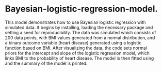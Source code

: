 # Bayesian-logistic-regression-model.
This model demonstrates how to use Bayesian logistic regression with simulated data. It begins by installing, loading the necessary package and setting a seed for reproducibility. The data was simulated which consists of 200 data points, with BMI values generated from a normal distribution, and a binary outcome variable (heart disease) generated using a logistic function based on BMI. After visualizing the data, the code sets normal priors for the intercept and slope of the logistic regression model, which links BMI to the probability of heart disease. The model is then fitted using and the summary of the model is printed.
